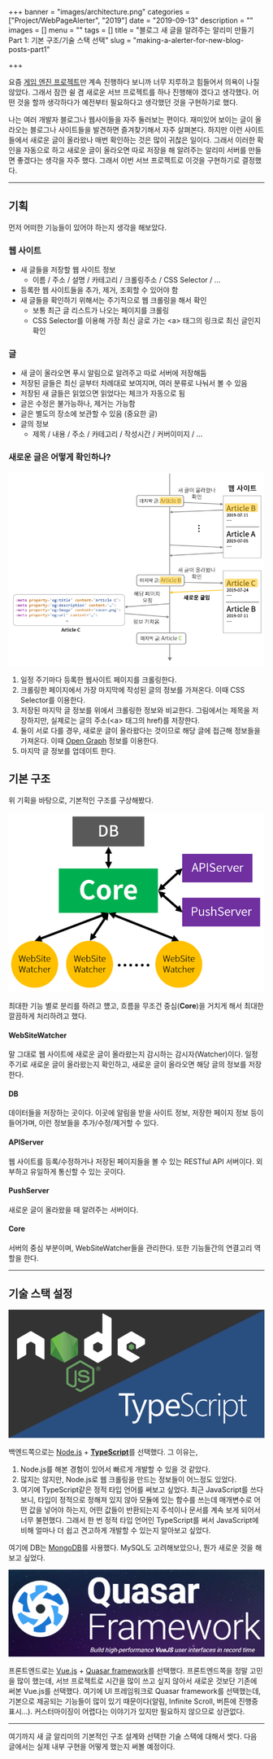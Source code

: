 +++
banner = "images/architecture.png"
categories = ["Project/WebPageAlerter", "2019"]
date = "2019-09-13"
description = ""
images = []
menu = ""
tags = []
title = "블로그 새 글을 알려주는 알리미 만들기 Part 1: 기본 구조/기술 스택 선택"
slug = "making-a-alerter-for-new-blog-posts-part1"

+++

요즘 [게임 엔진 프로젝트](https://github.com/Cube219/CubeEngine)만 계속 진행하다 보니까 너무 지루하고 힘들어서 의욕이 나질 않았다. 그래서 잠깐 쉴 겸 새로운 서브 프로젝트를 하나 진행해야 겠다고 생각했다. 어떤 것을 할까 생각하다가 예전부터 필요하다고 생각했던 것을 구현하기로 했다.

나는 여러 개발자 블로그나 웹사이들을 자주 둘러보는 편이다. 재미있어 보이는 글이 올라오는 블로그나 사이트들을 발견하면 즐겨찾기해서 자주 살펴본다. 하지만 이런 사이트들에서 새로운 글이 올라왔나 매번 확인하는 것은 많이 귀찮은 일이다. 그래서 이러한 확인을 자동으로 하고 새로운 글이 올라오면 따로 저장을 해 알려주는 알리미 서버를 만들면 좋겠다는 생각을 자주 했다. 그래서 이번 서브 프로젝트로 이것을 구현하기로 결정했다.

-----

## 기획

먼저 어떠한 기능들이 있어야 하는지 생각을 해보았다.

### 웹 사이트

- 새 글들을 저장할 웹 사이트 정보
  - 이름 / 주소 / 설명 / 카테고리 / 크롤링주소 / CSS Selector / ...
- 등록한 웹 사이트들을 추가, 제거, 조회할 수 있어야 함
- 새 글들을 확인하기 위해서는 주기적으로 웹 크롤링을 해서 확인
  - 보통 최근 글 리스트가 나오는 페이지를 크롤링
  - CSS Selector를 이용해 가장 최신 글로 가는 \<a> 태그의 링크로 최신 글인지 확인

### 글

- 새 글이 올라오면 푸시 알림으로 알려주고 따로 서버에 저장해둠
- 저장된 글들은 최신 글부터 차례대로 보여지며, 여러 분류로 나눠서 볼 수 있음
- 저장된 새 글들은 읽었으면 읽었다는 체크가 자동으로 됨
- 글은 수정은 불가능하나, 제거는 가능함
- 글은 별도의 장소에 보관할 수 있음 (중요한 글)
- 글의 정보
  - 제목 / 내용 / 주소 / 카테고리 / 작성시간 / 커버이미지 / ...

### 새로운 글은 어떻게 확인하나?

![새로운 글을 확인하는 순서도](images/flowchart.png)

1. 일정 주기마다 등록한 웹사이트 페이지를 크롤링한다.
2. 크롤링한 페이지에서 가장 마지막에 작성된 글의 정보를 가져온다. 이때 CSS Selector를 이용한다.
3. 저장된 마지막 글 정보를 위에서 크롤링한 정보와 비교한다. 그림에서는 제목을 저장하지만, 실제로는 글의 주소(\<a> 태그의 href)를 저장한다.
4. 둘이 서로 다를 경우, 새로운 글이 올라왔다는 것이므로 해당 글에 접근해 정보들을 가져온다. 이때 [Open Graph](https://ogp.me/) 정보를 이용한다.
5. 마지막 글 정보를 업데이트 한다.

## 기본 구조

위 기획을 바탕으로, 기본적인 구조를 구상해봤다.

![기본 구조](images/architecture.png)

최대한 기능 별로 분리를 하려고 헀고, 흐름을 무조건 중심(**Core**)을 거치게 해서 최대한 깔끔하게 처리하려고 했다.

#### WebSiteWatcher

말 그대로 웹 사이트에 새로운 글이 올라왔는지 감시하는 감시자(Watcher)이다. 일정 주기로 새로운 글이 올라왔는지 확인하고, 새로운 글이 올라오면 해당 글의 정보를 저장한다.

#### DB

데이터들을 저장하는 곳이다. 이곳에 알림을 받을 사이트 정보, 저장한 페이지 정보 등이 들어가며, 이런 정보들을 추가/수정/제거할 수 있다.

#### APIServer

웹 사이트를 등록/수정하거나 저장된 페이지들을 볼 수 있는 RESTful API 서버이다. 외부하고 유일하게 통신할 수 있는 곳이다.

#### PushServer

새로운 글이 올라왔을 때 알려주는 서버이다.

#### Core

서버의 중심 부분이며, WebSiteWatcher들을 관리한다. 또한 기능들간의 연결고리 역할을 한다.

-----

## 기술 스택 설정

![Node.js + TypeScript](images/nodejs-typescript.png)

백엔드쪽으로는 [Node.js](https://nodejs.org) + [**TypeScript**](https://www.typescriptlang.org/)를 선택했다. 그 이유는,

1. Node.js를 해본 경험이 있어서 빠르게 개발할 수 있을 것 같았다.
2. 많지는 않지만, Node.js로 웹 크롤링을 만드는 정보들이 어느정도 있었다.
3. 여기에 TypeScript같은 정적 타입 언어를 써보고 싶었다. 최근 JavaScript를 쓰다보니, 타입이 정적으로 정해져 있지 않아 모듈에 있는 함수를 쓰는데 매개변수로 어떤 값을 넣어야 하는지, 어떤 값들이 반환되는지 주석이나 문서를 계속 보게 되어서 너무 불편했다. 그래서 한 번 정적 타입 언어인 TypeScript를 써서 JavaScript에 비해 얼마나 더 쉽고 견고하게 개발할 수 있는지 알아보고 싶었다.

여기에 DB는 [MongoDB](https://www.mongodb.com/)를 사용했다. MySQL도 고려해보았으나, 뭔가 새로운 것을 해보고 싶었다.

![Quasar framework](images/quasar-framework.png)

프론트엔드로는 [Vue.js](https://vuejs.org/) + [Quasar framework](https://quasar.dev/)를 선택했다. 프론트엔드쪽을 정말 고민을 많이 했는데, 서브 프로젝트로 시간을 많이 쓰고 싶지 않아서 새로운 것보단 기존에 써본 Vue.js를 선택했다. 여기에 UI 프레임워크로 Quasar framework를 선택했는데, 기본으로 제공되는 기능들이 많이 있기 때문이다(알림, Infinite Scroll, 버튼에 진행중 표시...). 커스터마이징이 어렵다는 이야기가 있지만 필요하지 않으므로 상관없다.

-----

여기까지 새 글 알리미의 기본적인 구조 설계와 선택한 기술 스택에 대해서 썻다. 다음 글에서는 실제 내부 구현을 어떻게 했는지 써볼 예정이다.

